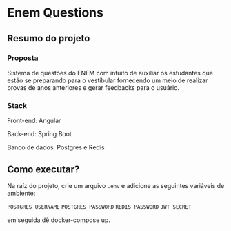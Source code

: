 # Enem Questions

## Resumo do projeto

### Proposta

Sistema de questões do ENEM com intuito de auxiliar os estudantes que estão se preparando para o vestibular fornecendo um meio de realizar provas de anos anteriores e gerar feedbacks para o usuário.

### Stack

Front-end: Angular

Back-end: Spring Boot

Banco de dados: Postgres e Redis

## Como executar?

Na raíz do projeto, crie um arquivo `.env` e adicione as seguintes variáveis de ambiente:

`POSTGRES_USERNAME`
`POSTGRES_PASSWORD`
`REDIS_PASSWORD`
`JWT_SECRET`

em seguida dê docker-compose up.
